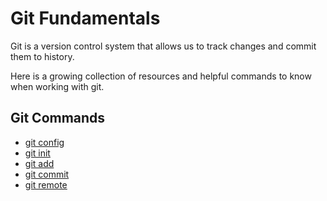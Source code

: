 # Git Fundamentals

Git is a version control system that allows us to track changes and commit them to history.

Here is a growing collection of resources and helpful commands to know when working with git.

## Git Commands
- [git config](./commands/Config.md)
- [git init](./commands/Init/md)
- [git add](./commands/Add.md)
- [git commit](./commands/Commit.md)
- [git remote](./commands/Remote.md)